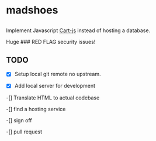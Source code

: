 # madshoes
##

Implement Javascript [Cart-js](https://github.com/wojodesign/simplecart-js) instead of hosting a database.

Huge ### RED FLAG security issues!

## TODO
-[x] Setup local git remote no upstream.

-[x] Add local server for development

-[] Translate HTML to actual codebase

-[] find a hosting service

-[] sign off

-[] pull request
